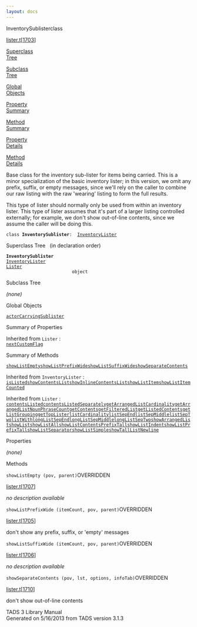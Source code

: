 ```yaml
---
layout: docs
---
```

<span class="title">InventorySublister</span><span class="type">class</span>

[lister.t](../file/lister.t.html)\[[1703](../source/lister.t.html#1703)\]

[Superclass  
Tree](#_SuperClassTree_)

[Subclass  
Tree](#_SubClassTree_)

[Global  
Objects](#_ObjectSummary_)

[Property  
Summary](#_PropSummary_)

[Method  
Summary](#_MethodSummary_)

[Property  
Details](#_Properties_)

[Method  
Details](#_Methods_)



Base class for the inventory sub-lister for items being carried. This is
a minor specialization of the basic inventory lister; in this version,
we omit any prefix, suffix, or empty messages, since we'll rely on the
caller to combine our raw listing with the raw 'wearing' listing to form
the full results.

This type of lister should normally only be used from within an
inventory lister. This type of lister assumes that it's part of a larger
listing controlled externally; for example, we don't show out-of-line
contents, since we assume the caller will be doing this.

`class `**`InventorySublister`**` :   `[`InventoryLister`](../object/InventoryLister.html)



<span id="_SuperClassTree_"></span>



<span class="hdln">Superclass Tree</span>   (in declaration order)



**`InventorySublister`**  
[`InventoryLister`](../object/InventoryLister.html)  
[`Lister`](../object/Lister.html)  
`                         object`  
<span id="_SubClassTree_"></span>



<span class="hdln">Subclass Tree</span>  



*(none)* <span id="_ObjectSummary_"></span>



<span class="hdln">Global Objects</span>  



[`actorCarryingSublister`](../object/actorCarryingSublister.html)
<span id="_PropSummary_"></span>



<span class="hdln">Summary of Properties</span>  







Inherited from `Lister` :  
[`nextCustomFlag`](../object/Lister.html#nextCustomFlag)

<span id="_MethodSummary_"></span>



<span class="hdln">Summary of Methods</span>  



[`showListEmpty`](#showListEmpty)[`showListPrefixWide`](#showListPrefixWide)[`showListSuffixWide`](#showListSuffixWide)[`showSeparateContents`](#showSeparateContents)

Inherited from `InventoryLister` :  
[`isListed`](../object/InventoryLister.html#isListed)[`showContentsList`](../object/InventoryLister.html#showContentsList)[`showInlineContentsList`](../object/InventoryLister.html#showInlineContentsList)[`showListItem`](../object/InventoryLister.html#showListItem)[`showListItemCounted`](../object/InventoryLister.html#showListItemCounted)

Inherited from `Lister` :  
[`contentsListed`](../object/Lister.html#contentsListed)[`contentsListedSeparately`](../object/Lister.html#contentsListedSeparately)[`getArrangedListCardinality`](../object/Lister.html#getArrangedListCardinality)[`getArrangedListNounPhraseCount`](../object/Lister.html#getArrangedListNounPhraseCount)[`getContents`](../object/Lister.html#getContents)[`getFilteredList`](../object/Lister.html#getFilteredList)[`getListedContents`](../object/Lister.html#getListedContents)[`getListGrouping`](../object/Lister.html#getListGrouping)[`getTopLister`](../object/Lister.html#getTopLister)[`listCardinality`](../object/Lister.html#listCardinality)[`listSepEnd`](../object/Lister.html#listSepEnd)[`listSepMiddle`](../object/Lister.html#listSepMiddle)[`listSepTwo`](../object/Lister.html#listSepTwo)[`listWith`](../object/Lister.html#listWith)[`longListSepEnd`](../object/Lister.html#longListSepEnd)[`longListSepMiddle`](../object/Lister.html#longListSepMiddle)[`longListSepTwo`](../object/Lister.html#longListSepTwo)[`showArrangedList`](../object/Lister.html#showArrangedList)[`showList`](../object/Lister.html#showList)[`showListAll`](../object/Lister.html#showListAll)[`showListContentsPrefixTall`](../object/Lister.html#showListContentsPrefixTall)[`showListIndent`](../object/Lister.html#showListIndent)[`showListPrefixTall`](../object/Lister.html#showListPrefixTall)[`showListSeparator`](../object/Lister.html#showListSeparator)[`showListSimple`](../object/Lister.html#showListSimple)[`showTallListNewline`](../object/Lister.html#showTallListNewline)

<span id="_Properties_"></span>



<span class="hdln">Properties</span>  



*(none)* <span id="_Methods_"></span>



<span class="hdln">Methods</span>  



<span id="showListEmpty"></span>

`showListEmpty (pov, parent)`<span class="rem">OVERRIDDEN</span>

[lister.t](../file/lister.t.html)\[[1707](../source/lister.t.html#1707)\]



*no description available*



<span id="showListPrefixWide"></span>

`showListPrefixWide (itemCount, pov, parent)`<span class="rem">OVERRIDDEN</span>

[lister.t](../file/lister.t.html)\[[1705](../source/lister.t.html#1705)\]



don't show any prefix, suffix, or 'empty' messages



<span id="showListSuffixWide"></span>

`showListSuffixWide (itemCount, pov, parent)`<span class="rem">OVERRIDDEN</span>

[lister.t](../file/lister.t.html)\[[1706](../source/lister.t.html#1706)\]



*no description available*



<span id="showSeparateContents"></span>

`showSeparateContents (pov, lst, options, infoTab)`<span class="rem">OVERRIDDEN</span>

[lister.t](../file/lister.t.html)\[[1710](../source/lister.t.html#1710)\]



don't show out-of-line contents





TADS 3 Library Manual  
Generated on 5/16/2013 from TADS version 3.1.3


